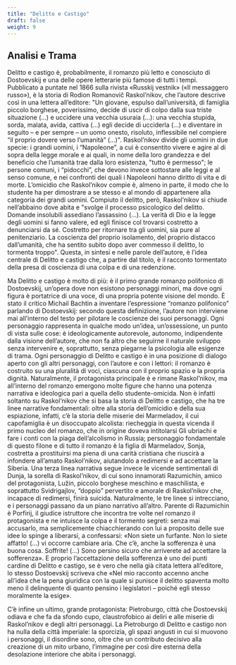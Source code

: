 ```yaml
---
title: "Delitto e Castigo"
draft: false
weight: 9
---
```


## Analisi e Trama

Delitto e castigo è, probabilmente, il romanzo più letto e conosciuto di Dostoevskij e una delle opere letterarie più famose di tutti i tempi. Pubblicato a puntate nel 1866 sulla rivista «Russkij vestnik» («Il messaggero russo»), è la storia di Rodion Romanovič Raskol’nikov, che l’autore descrive così in una lettera all’editore: "Un giovane, espulso dall’università, di famiglia piccolo borghese, poverissimo, decide di uscir di colpo dalla sua triste situazione (…) e uccidere una vecchia usuraia (…): una vecchia stupida, sorda, malata, avida, cattiva (…) egli decide di ucciderla (…) e diventare in seguito – e per sempre – un uomo onesto, risoluto, inflessibile nel compiere “il proprio dovere verso l’umanità” (…)". Raskol’nikov divide gli uomini in due specie: i grandi uomini, i “Napoleone”, a cui è consentito vivere e agire al di sopra della legge morale e ai quali, in nome della loro grandezza e del beneficio che l’umanità trae dalla loro esistenza, "tutto è permesso"; le persone comuni, i “pidocchi”, che devono invece sottostare alle leggi e al senso comune, e nei confronti dei quali i Napoleoni hanno diritto di vita e di morte. L’omicidio che Raskol’nikov compie è, almeno in parte, il modo che lo studente ha per dimostrare a se stesso e al mondo di appartenere alla categoria dei grandi uomini. Compiuto il delitto, però, Raskol’nikov si chiude nell’abbaino dove abita e "svolge il processo psicologico del delitto. Domande insolubili assediano l’assassino (…). La verità di Dio e la legge degli uomini si fanno valere, ed egli finisce col trovarsi costretto a denunciarsi da sé. Costretto per ritornare tra gli uomini, sia pure al penitenziario. La coscienza del proprio isolamento, del proprio distacco dall’umanità, che ha sentito subito dopo aver commesso il delitto, lo tormenta troppo". Questa, in sintesi e nelle parole dell’autore, è l’idea centrale di Delitto e castigo che, a partire dal titolo, è il racconto tormentato della presa di coscienza di una colpa e di una redenzione.

Ma Delitto e castigo è molto di più: è il primo grande romanzo polifonico di Dostoevskij, un’opera dove non esistono personaggi minori, ma dove ogni figura è portatrice di una voce, di una propria potente visione del mondo. È stato il critico Michail Bachtin a inventare l’espressione “romanzo polifonico” parlando di Dostoevskij: secondo questa definizione, l’autore non interviene mai all’interno del testo per pilotare le coscienze dei suoi personaggi. Ogni personaggio rappresenta in qualche modo un’idea, un’ossessione, un punto di vista sulle cose: è ideologicamente autorevole, autonomo, indipendente dalla visione dell’autore, che non fa altro che seguirne il naturale sviluppo senza intervenire e, soprattutto, senza piegarne la psicologia alle esigenze di trama. Ogni personaggio di Delitto e castigo è in una posizione di dialogo aperto con gli altri personaggi, con l’autore e con i lettori: il romanzo è costruito su una pluralità di voci, ciascuna con il proprio spazio e la propria dignità. Naturalmente, il protagonista principale è e rimane Raskol’nikov, ma all’interno del romanzo emergono molte figure che hanno una potenza narrativa e ideologica pari a quella dello studente-omicida. Non è infatti soltanto su Raskol’nikov che si basa la storia di Delitto e castigo, che ha tre linee narrative fondamentali: oltre alla storia dell’omicidio e della sua espiazione, infatti, c’è la storia delle miserie dei Marmeladov, il cui capofamiglia è un disoccupato alcolista: riecheggia in questa vicenda il primo nucleo del romanzo, che in origine doveva intitolarsi Gli ubriachi e fare i conti con la piaga dell’alcolismo in Russia; personaggio fondamentale di questo filone e di tutto il romanzo è la figlia di Marmeladov, Sonja, costretta a prostituirsi ma piena di una carità cristiana che riuscirà a infondere all’amato Raskol’nikov, aiutandolo a redimersi e ad accettare la Siberia. Una terza linea narrativa segue invece le vicende sentimentali di Dunja, la sorella di Raskol’nikov, di cui sono innamorati Razumichin, amico del protagonista, Lužin, piccolo borghese meschino e maschilista, e soprattutto Svidrigajlov, “doppio” pervertito e amorale di Raskol’nikov che, incapace di redimersi, finirà suicida. Naturalmente, le tre linee si intrecciano, e i personaggi passano da un piano narrativo all’altro. Parente di Razumichin è Porfirij, il giudice istruttore che incontra tre volte nel romanzo il protagonista e ne intuisce la colpa e il tormento segreti: senza mai accusarlo, ma semplicemente chiacchierando con lui a proposito delle sue idee lo spinge a liberarsi, a confessarsi: «Non siete un furfante. Non lo siete affatto! (…) vi occorre cambiare aria. Che c’è, anche la sofferenza è una buona cosa. Soffrite! (…) Sono persino sicuro che arriverete ad accettare la sofferenza». E proprio l’accettazione della sofferenza è uno dei punti cardine di Delitto e castigo, se è vero che nella già citata lettera all’editore, lo stesso Dostoevskij scriveva che «Nel mio racconto accenno anche all’idea che la pena giuridica con la quale si punisce il delitto spaventa molto meno il delinquente di quanto pensino i legislatori – poiché egli stesso moralmente la esige». 

C’è infine un ultimo, grande protagonista: Pietroburgo, città che Dostoevskij odiava e che fa da sfondo cupo, claustrofobico ai deliri e alle miserie di Raskol’nikov e degli altri personaggi. La Pietroburgo di Delitto e castigo non ha nulla della città imperiale: la sporcizia, gli spazi angusti in cui si muovono i personaggi, il disordine sono, oltre che un contributo decisivo alla creazione di un mito urbano, l’immagine per così dire esterna della desolazione interiore che abita i personaggi.
